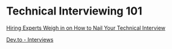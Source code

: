 # Technical Interviewing 101

[Hiring Experts Weigh in on How to Nail Your Technical Interview](https://medium.com/@BrainStation/technical-interviewing-101-hiring-experts-weigh-in-on-how-to-nail-your-technical-interview-a83fadaaad77)

[Dev.to - Interviews](https://dev.to/t/interview)